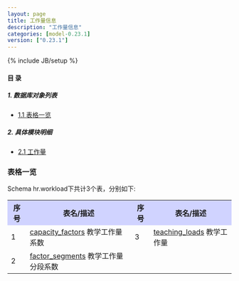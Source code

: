 ```yaml
---
layout: page
title: 工作量信息 
description: "工作量信息"
categories: [model-0.23.1]
version: ["0.23.1"]
---
```

{% include JB/setup %}

#### 目 录

##### 1. 数据库对象列表
  * [1.1 表格一览](index.html#表格一览)

##### 2. 具体模块明细
* [2.1 工作量](core.html)

### 表格一览
Schema hr.workload下共计3个表，分别如下:

<table class="table table-bordered table-striped table-condensed">
  <tr>
    <th style="background-color:#D0D3FF">序号</th>
    <th style="background-color:#D0D3FF">表名/描述</th>
    <th style="background-color:#D0D3FF">序号</th>
    <th style="background-color:#D0D3FF">表名/描述</th>
  </tr>
  <tr>
    <td>1</td>
    <td><a href="/hr/workload/core.html#表格-capacity_factors-教学工作量系数">capacity_factors</a> 教学工作量系数</td>
    <td>3</td>
    <td><a href="/hr/workload/core.html#表格-teaching_loads-教学工作量">teaching_loads</a> 教学工作量</td>
  </tr>
  <tr>
    <td>2</td>
    <td><a href="/hr/workload/core.html#表格-factor_segments-教学工作量分段系数">factor_segments</a> 教学工作量分段系数</td>
    <td></td>
    <td></td>
  </tr>
</table>

